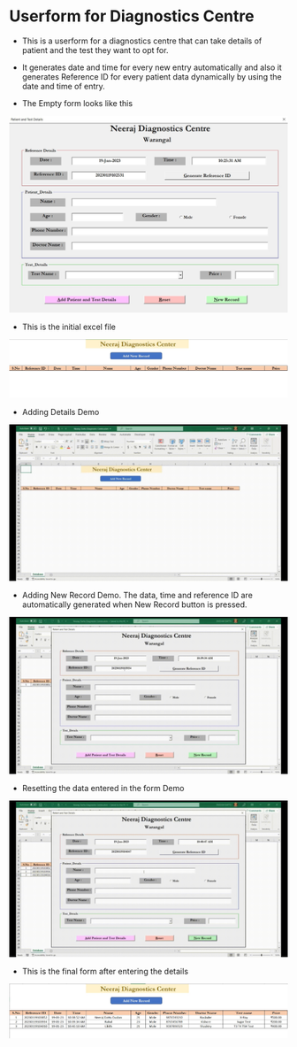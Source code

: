 # Userform for Diagnostics Centre

- This is a userform for a diagnostics centre that can take details of patient and the test they want to opt for.

- It generates date and time for every new entry automatically and also it generates Reference ID for every patient data dynamically by  using the date and time of entry.

- The Empty form looks like this

![emptyform](/Screenshots/Empty%20Form.jpeg)

- This is the initial excel file

![initialfile](/Screenshots/initial%20form.jpeg)

- Adding Details Demo

![adddetails](/Screenshots/Add%20details.gif)

- Adding New Record Demo. The data, time and reference ID are automatically generated when New Record button is pressed.

![newrecord](/Screenshots/New%20Record.gif)

- Resetting the data entered in the form Demo

![reset](/Screenshots/Reset.gif)

- This is the final form after entering the details

![finalform](/Screenshots/final%20form.jpeg)
